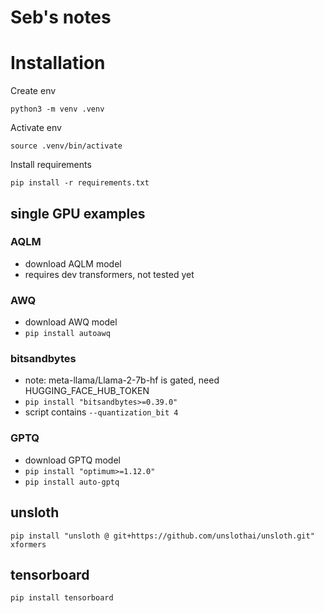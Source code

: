 # Seb's notes

# Installation

Create env

```shell
python3 -m venv .venv
```

Activate env

```shell
source .venv/bin/activate
```

Install requirements

```shell
pip install -r requirements.txt
```

## single GPU examples

### AQLM

* download AQLM model
* requires dev transformers, not tested yet

### AWQ

* download AWQ model
* ```pip install autoawq```

### bitsandbytes

* note: meta-llama/Llama-2-7b-hf is gated, need HUGGING_FACE_HUB_TOKEN
* ```pip install "bitsandbytes>=0.39.0"```
* script contains `--quantization_bit 4`

### GPTQ

* download GPTQ model
* ```pip install "optimum>=1.12.0"```
* ```pip install auto-gptq```

## unsloth

```pip install "unsloth @ git+https://github.com/unslothai/unsloth.git" xformers```

## tensorboard

```pip install tensorboard```
